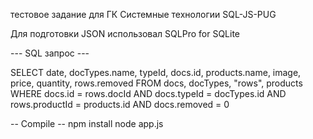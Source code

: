 тестовое задание для ГК Системные технологии SQL-JS-PUG

Для подготовки JSON использовал SQLPro for SQLite

--- SQL запрос ---

SELECT date, docTypes.name, typeId, docs.id, products.name, image, price, quantity, rows.removed FROM docs, docTypes, "rows", products WHERE docs.id = rows.docId AND docs.typeId = docTypes.id AND rows.productId = products.id AND docs.removed = 0

-- Compile --
npm install
node app.js
